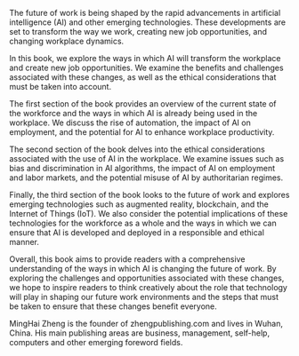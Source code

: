 
The future of work is being shaped by the rapid advancements in artificial intelligence (AI) and other emerging technologies. These developments are set to transform the way we work, creating new job opportunities, and changing workplace dynamics.

In this book, we explore the ways in which AI will transform the workplace and create new job opportunities. We examine the benefits and challenges associated with these changes, as well as the ethical considerations that must be taken into account.

The first section of the book provides an overview of the current state of the workforce and the ways in which AI is already being used in the workplace. We discuss the rise of automation, the impact of AI on employment, and the potential for AI to enhance workplace productivity.

The second section of the book delves into the ethical considerations associated with the use of AI in the workplace. We examine issues such as bias and discrimination in AI algorithms, the impact of AI on employment and labor markets, and the potential misuse of AI by authoritarian regimes.

Finally, the third section of the book looks to the future of work and explores emerging technologies such as augmented reality, blockchain, and the Internet of Things (IoT). We also consider the potential implications of these technologies for the workforce as a whole and the ways in which we can ensure that AI is developed and deployed in a responsible and ethical manner.

Overall, this book aims to provide readers with a comprehensive understanding of the ways in which AI is changing the future of work. By exploring the challenges and opportunities associated with these changes, we hope to inspire readers to think creatively about the role that technology will play in shaping our future work environments and the steps that must be taken to ensure that these changes benefit everyone.

MingHai Zheng is the founder of zhengpublishing.com and lives in Wuhan, China. His main publishing areas are business, management, self-help, computers and other emerging foreword fields.
